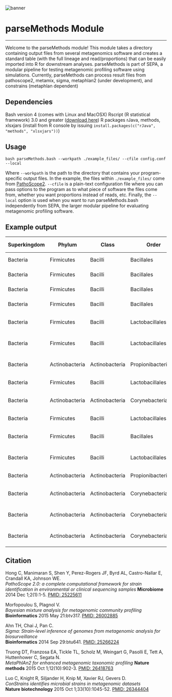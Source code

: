 ![banner](https://raw.githubusercontent.com/microgenomics/tutorials/master/img/microgenomics.png)
# parseMethods Module
-------------------------

Welcome to the parseMethods module! This module takes a directory containing output files from several metagenomics software and creates a standard table (with the full lineage and read/proportions) that can be easily imported into R for downstream analyses.
parseMethods is part of SEPA, a modular pipeline for testing metagenomic profiling software using simulations. Currently, parseMethods can process result files from pathoscope2, metamix, sigma, metaphlan2 (under development), and constrains (metaphlan dependent)

## Dependencies

Bash version 4 (comes with Linux and MacOSX)
Rscript (R statistical framework) 3.0 and greater ([download here](https://www.r-project.org))
R packages rJava, methods, xlsxjars (install from R console by issuing `install.packages(c("rJava", "methods", "xlsxjars"))`)


## Usage

    bash parseMethods.bash --workpath ./example_files/ --cfile config.conf --local

Where `--workpath` is the path to the directory that contains your program-specific output files. In the example, the files within `./example_files/` come from [PathoScope2](https://github.com/PathoScope/PathoScope). `--cfile` is a plain-text configuration file where you can pass options to the program as to what piece of software the files come from, whether you want proportions instead of reads, etc. Finally, the `--local` option is used when you want to run parseMethods.bash independently from SEPA, the larger modular pipeline for evaluating metagenomic profiling software.


## Example output

| Superkingdom | Phylum         | Class          | Order               | Family               | Genus             | Specie                     | Name                                 | ti      | ID1000-sam | ID150-sam | ID300-sam | ID75-sam |
|--------------|----------------|----------------|---------------------|----------------------|-------------------|----------------------------|--------------------------------------|---------|------------|-----------|-----------|----------|
| Bacteria     | Firmicutes     | Bacilli        | Bacillales          | Bacillaceae          | Bacillus          | Bacillus anthracis         | Bacillus anthracis str. CDC 684      | 568206  | 157496     | 155096    | 156413    | 157488   |
| Bacteria     | Firmicutes     | Bacilli        | Bacillales          | Bacillaceae          | Bacillus          | Bacillus anthracis         | Bacillus anthracis str. Ames         | 198094  | 1672       | 0         | 0         | 123      |
| Bacteria     | Firmicutes     | Bacilli        | Bacillales          | Bacillaceae          | Bacillus          | Bacillus anthracis         | Bacillus anthracis str. Sterne       | 260799  | 10         | 0         | 0         | 0        |
| Bacteria     | Firmicutes     | Bacilli        | Bacillales          | Bacillaceae          | Bacillus          | Bacillus anthracis         | Bacillus anthracis str. H9401        | 768494  | 0          | 0         | 0         | 1437     |
| Bacteria     | Firmicutes     | Bacilli        | Lactobacillales     | Streptococcaceae     | Streptococcus     | Streptococcus pneumoniae   | Streptococcus pneumoniae TCH8431/19A | 525381  | 5556       | 5362      | 5244      | 5266     |
| Bacteria     | Firmicutes     | Bacilli        | Lactobacillales     | Streptococcaceae     | Streptococcus     | Streptococcus pneumoniae   | Streptococcus pneumoniae ST556       | 1130804 | 20         | 0         | 0         | 0        |
| Bacteria     | Actinobacteria | Actinobacteria | Propionibacteriales | Propionibacteriaceae | Propionibacterium | Propionibacterium acnes    | Propionibacterium acnes KPA171202    | 267747  | 5544       | 5373      | 5320      | 5504     |
| Bacteria     | Firmicutes     | Bacilli        | Lactobacillales     | Lactobacillaceae     | Lactobacillus     | Lactobacillus crispatus    | Lactobacillus crispatus ST1          | 748671  | 0          | 5689      | 5586      | 5586     |
| Bacteria     | Actinobacteria | Actinobacteria | Corynebacteriales   | Mycobacteriaceae     | Mycobacterium     | Mycobacterium tuberculosis | Mycobacterium tuberculosis CDC1551   | 83331   | 0          | 12958     | 12758     | 12946    |
| Bacteria     | Firmicutes     | Bacilli        | Lactobacillales     | Streptococcaceae     | Streptococcus     | Streptococcus anginosus    | Streptococcus anginosus C238         | 862971  | 0          | 5850      | 5648      | 5887     |
| Bacteria     | Firmicutes     | Bacilli        | Bacillales          | Staphylococcaceae    | Staphylococcus    | Staphylococcus epidermidis | Staphylococcus epidermidis RP62A     | 176279  | 0          | 4349      | 4248      | 4314     |
| Bacteria     | Firmicutes     | Bacilli        | Lactobacillales     | Lactobacillaceae     | Lactobacillus     | Lactobacillus rhamnosus    | Lactobacillus rhamnosus ATCC 8530    | 1088720 | 0          | 741       | 624       | 707      |
| Bacteria     | Actinobacteria | Actinobacteria | Propionibacteriales | Propionibacteriaceae | Propionibacterium | Propionibacterium acnes    | Propionibacterium acnes 6609         | 1031709 | 0          | 0         | 0         | 3        |
| Bacteria     | Actinobacteria | Actinobacteria | Corynebacteriales   | Mycobacteriaceae     | Mycobacterium     | Mycobacterium tuberculosis | Mycobacterium tuberculosis KZN 605   | 478435  | 0          | 0         | 0         | 164      |
| Bacteria     | Actinobacteria | Actinobacteria | Corynebacteriales   | Mycobacteriaceae     | Mycobacterium     | Mycobacterium tuberculosis | Mycobacterium tuberculosis H37Ra     | 419947  | 0          | 0         | 0         | 9        |
| Bacteria     | Actinobacteria | Actinobacteria | Corynebacteriales   | Mycobacteriaceae     | Mycobacterium     | Mycobacterium tuberculosis | Mycobacterium tuberculosis H37Rv     | 83332   | 0          | 0         | 0         | 2        |

## Citation

Hong C, Manimaran S, Shen Y, Perez-Rogers JF, Byrd AL, Castro-Nallar E, Crandall KA, Johnson WE.  
*PathoScope 2.0: a complete computational framework for strain identification in environmental or clinical sequencing samples* 
**Microbiome** 2014 Dec 1;2(1):1-5.
[PMID: 25225611](http://www.ncbi.nlm.nih.gov/pubmed/25225611)  

Morfopoulou S, Plagnol V.  
*Bayesian mixture analysis for metagenomic community profiling*  
**Bioinformatics** 2015 May 21:btv317.
[PMID: 26002885](http://www.ncbi.nlm.nih.gov/pubmed/26002885)

Ahn TH, Chai J, Pan C.  
*Sigma: Strain-level inference of genomes from metagenomic analysis for biosurveillance*  
**Bioinformatics** 2014 Sep 29:btu641.
[PMID: 25266224](http://www.ncbi.nlm.nih.gov/pubmed/25266224)

Truong DT, Franzosa EA, Tickle TL, Scholz M, Weingart G, Pasolli E, Tett A, Huttenhower C, Segata N.  
*MetaPhlAn2 for enhanced metagenomic taxonomic profiling* 
**Nature methods** 2015 Oct 1;12(10):902-3.
[PMID: 26418763](http://www.ncbi.nlm.nih.gov/pubmed/26418763)

Luo C, Knight R, Siljander H, Knip M, Xavier RJ, Gevers D.   
*ConStrains identifies microbial strains in metagenomic datasets*  
**Nature biotechnology** 2015 Oct 1;33(10):1045-52.
[PMID: 26344404](http://www.ncbi.nlm.nih.gov/pubmed/26344404)
